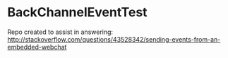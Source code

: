 # BackChannelEventTest
Repo created to assist in answering: http://stackoverflow.com/questions/43528342/sending-events-from-an-embedded-webchat
